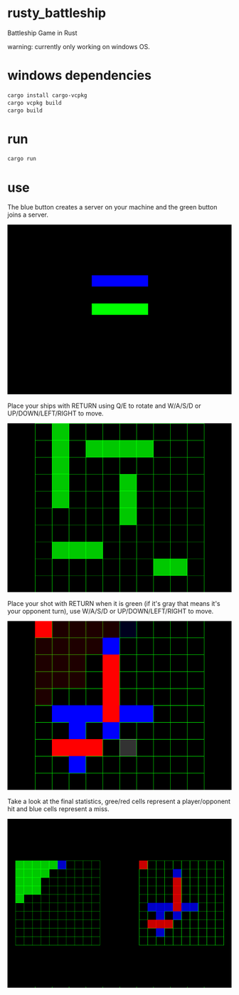 # rusty_battleship
Battleship Game in Rust

warning: currently only working on windows OS.

# windows dependencies 
```bash
cargo install cargo-vcpkg
cargo vcpkg build
cargo build
```

# run
```bash
cargo run
```

# use

The blue button creates a server on your machine and the green button joins a server.   

![alt text](https://github.com/pedro-bento/rusty_battleship/blob/master/git_examples/first_scene.png)

Place your ships with RETURN using Q/E to rotate and W/A/S/D or UP/DOWN/LEFT/RIGHT to move. 

![alt text](https://github.com/pedro-bento/rusty_battleship/blob/master/git_examples/placement_scene.png)

Place your shot with RETURN when it is green (if it's gray that means it's your opponent turn), use W/A/S/D or UP/DOWN/LEFT/RIGHT to move.  

![alt text](https://github.com/pedro-bento/rusty_battleship/blob/master/git_examples/battle_scene.png)

Take a look at the final statistics, gree/red cells represent a player/opponent hit and blue cells represent a miss.  

![alt text](https://github.com/pedro-bento/rusty_battleship/blob/master/git_examples/stats_scene.png)
